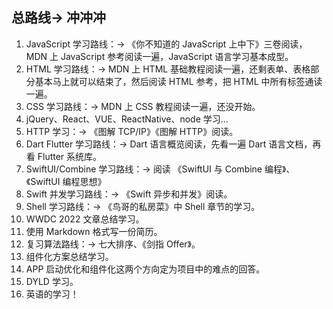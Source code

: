 
## 总路线-> 冲冲冲

1. JavaScript 学习路线：-> 《你不知道的 JavaScript 上中下》三卷阅读，MDN 上 JavaScript 参考阅读一遍，JavaScript 语言学习基本成型。
2. HTML 学习路线：-> MDN 上 HTML 基础教程阅读一遍，还剩表单、表格部分基本马上就可以结束了，然后阅读 HTML 参考，把 HTML 中所有标签通读一遍。
3. CSS 学习路线：-> MDN 上 CSS 教程阅读一遍，还没开始。
4. jQuery、React、VUE、ReactNative、node 学习...
5. HTTP 学习：-> 《图解 TCP/IP》《图解 HTTP》阅读。
6. Dart Flutter 学习路线：-> Dart 语言概览阅读，先看一遍 Dart 语言文档，再看 Flutter 系统库。
7. SwiftUI/Combine 学习路线：-> 阅读 《SwiftUI 与 Combine 编程》、《SwiftUI 编程思想》
8. Swift 并发学习路线：-> 《Swift 异步和并发》阅读。
9. Shell 学习路线：-> 《鸟哥的私房菜》中 Shell 章节的学习。
10. WWDC 2022 文章总结学习。
11. 使用 Markdown 格式写一份简历。
12. 复习算法路线：-> 七大排序、《剑指 Offer》。
13. 组件化方案总结学习。
14. APP 启动优化和组件化这两个方向定为项目中的难点的回答。
15. DYLD 学习。
16. 英语的学习！
